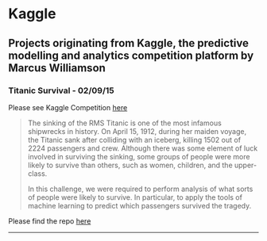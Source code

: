 # Kaggle
Projects originating from Kaggle, the predictive modelling and analytics competition platform by Marcus Williamson
---
### Titanic Survival - 02/09/15

Please see Kaggle Competition [here](https://www.kaggle.com/c/titanic)

>The sinking of the RMS Titanic is one of the most infamous shipwrecks in history.  On April 15, 1912, during her maiden voyage, the Titanic sank after colliding with an iceberg, killing 1502 out of 2224 passengers and crew. Although there was some element of luck involved in surviving the sinking, some groups of people were more likely to survive than others, such as women, children, and the upper-class.
>
>In this challenge, we were required to perform analysis of what sorts of people were likely to survive. In particular, to apply the tools of machine learning to predict which passengers survived the tragedy.

Please find the repo [here](https://github.com/mw572/Kaggle/tree/master/Titanic%20Survival%20Model)

---

